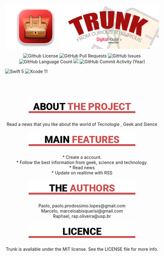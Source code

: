 
<img src="https://github.com/PaoloProdossimoLopes/TrunkProjetoIntegradorDH/blob/main/images/readme_header.png" align="center"  height="auto"/>

<p align="center"/>
<img alt="Github License" src="https://img.shields.io/github/license/PaoloProdossimoLopes/TrunkProjetoIntegradorDH" /> <img alt="GitHub Pull Requests" src="https://img.shields.io/github/issues-pr/PaoloProdossimoLopes/TrunkProjetoIntegradorDH" /> <img alt="GitHub Issues" src="https://img.shields.io/github/issues/PaoloProdossimoLopes/TrunkProjetoIntegradorDH" /> <img alt="GitHub Language Count" src="https://img.shields.io/github/languages/count/PaoloProdossimoLopes/TrunkProjetoIntegradorDH"/> <img src="https://visitor-badge.laobi.icu/badge?page_id=PaoloProdossimoLopes/TrunkProjetoIntegradorDH" id="counter"> <img alt="GitHub Commit Activity (Year)" src="https://img.shields.io/github/commit-activity/y/PaoloProdossimoLopes/TrunkProjetoIntegradorDH" />
</p>
<img align="center" alt="Swift 5" src="https://img.shields.io/badge/Swift-FA7343?style=flat-square&logo=Swift&logoColor=white"/>
<img align="center" alt="Xcode 11" src="https://img.shields.io/badge/Xcode-1575F9?style=flat-square&logo=Xcode&logoColor=white"/>


<!--
Badges
badges fom https://github-badges.netlify.app/
<img alt="GitHub Language Count" src="https://img.shields.io/github/languages/count/PaoloProdossimoLopes/TrunkProjetoIntegradorDH" />
<img alt="GitHub Top Language" src="https://img.shields.io/github/languages/top/PaoloProdossimoLopes/TrunkProjetoIntegradorDH" />
<img alt="" src="https://img.shields.io/github/repo-size/PaoloProdossimoLopes/TrunkProjetoIntegradorDH" />
<img alt="GitHub Issues" src="https://img.shields.io/github/issues/PaoloProdossimoLopes/TrunkProjetoIntegradorDH" />
<img alt="GitHub Closed Issues" src="https://img.shields.io/github/issues-closed/PaoloProdossimoLopes/TrunkProjetoIntegradorDH" />
<img alt="GitHub Pull Requests" src="https://img.shields.io/github/issues-pr/PaoloProdossimoLopes/TrunkProjetoIntegradorDH" />
<img alt="GitHub Closed Pull Requests" src="https://img.shields.io/github/issues-pr-closed/PaoloProdossimoLopes/TrunkProjetoIntegradorDH" />
<img alt="GitHub Package.json Version" src="https://img.shields.io/github/package-json/v/PaoloProdossimoLopes/TrunkProjetoIntegradorDH" />
<img alt="GitHub Contributors" src="https://img.shields.io/github/contributors/PaoloProdossimoLopes/TrunkProjetoIntegradorDH" />
<img alt="GitHub Last Commit" src="https://img.shields.io/github/last-commit/PaoloProdossimoLopes/TrunkProjetoIntegradorDH" />
<img alt="GitHub Commit Activity (Week)" src="https://img.shields.io/github/commit-activity/w/PaoloProdossimoLopes/TrunkProjetoIntegradorDH" />
<img alt="GitHub Commit Activity (Month)" src="https://img.shields.io/github/commit-activity/m/PaoloProdossimoLopes/TrunkProjetoIntegradorDH" />
<img alt="GitHub Commit Activity (Year)" src="https://img.shields.io/github/commit-activity/y/PaoloProdossimoLopes/TrunkProjetoIntegradorDH" />
<img alt="Github License" src="https://img.shields.io/github/license/PaoloProdossimoLopes/TrunkProjetoIntegradorDH" />
-->

<!--
<img src="images/FinalVideo.gif" alt = "Preview app"  align="right" width="30%" />
-->
<br/><br/><br/>

<!--## ABOUT THE PROJECT-->
<p align="center"><img src="https://github.com/PaoloProdossimoLopes/TrunkProjetoIntegradorDH/blob/main/images/AboutTheProject.png"/><p>
<p align="center">Read a news that you like about the world of Tecnologie , Geek and Sience

<!--## MAIN FEATURES-->
<p align="center"><img src="https://github.com/PaoloProdossimoLopes/TrunkProjetoIntegradorDH/blob/main/images/MainFeatures.png"/><p>
<p align="center">
    * Create a account.<br/>
    * Follow the best information from geek, science and technology.<br/>
    * Read news <br/>
    * Update on realtime with RSS
</p>
<!--## AUTHORS-->
<p align="center"><img src="https://github.com/PaoloProdossimoLopes/TrunkProjetoIntegradorDH/blob/main/images/TheAuthors.png"/><p>
<p align="center">
  Paolo, paolo.prodossimo.lopes@gmail.com<br> 
  Marcelo, marceloabisquarisi@gmail.com<br>
  Raphael, rap.oliveira@usp.br
</p>
<!--## LICENSE-->
<p align="center"><img src="https://github.com/PaoloProdossimoLopes/TrunkProjetoIntegradorDH/blob/main/images/LICENCE.png"/><p>
<p align="center">Trunk is available under the MIT license. See the LICENSE file for more info.</p>
